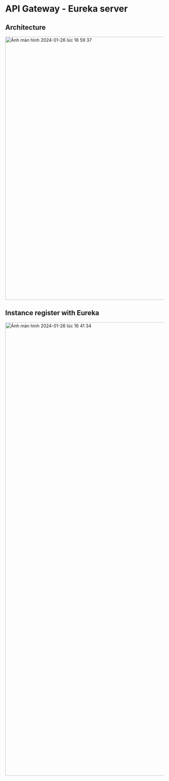 # API Gateway - Eureka server

## Architecture
<img width="836" alt="Ảnh màn hình 2024-01-26 lúc 16 59 37" src="https://github.com/tranquanghuy-09/SoftwareArchitecture-Week2/assets/107989088/1fb3a3e8-2831-4d0f-b22a-976e9beb4c22">


## Instance register with Eureka
<img width="1440" alt="Ảnh màn hình 2024-01-26 lúc 16 41 34" src="https://github.com/tranquanghuy-09/SoftwareArchitecture-Week2/assets/107989088/fa4f019a-053c-4ac7-ae00-3899e23b93f9">

